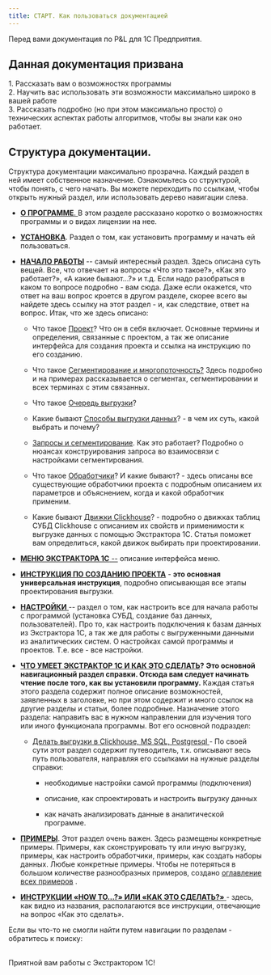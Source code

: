 ```yaml
---
title: СТАРТ. Как пользоваться документацией
---
```


Перед вами документация по P&L для 1С Предприятия.

## Данная документация призвана

1\. Рассказать вам о возможностях программы\
2\. Научить вас использовать эти возможности максимально широко в вашей работе\
3\. Рассказать подробно (но при этом максимально просто) о технических аспектах работы алгоритмов, чтобы вы знали как оно работает.

## Структура документации.

Структура документации максимально прозрачна. Каждый раздел в ней имеет собственное назначение. Ознакомьтесь со структурой, чтобы понять, с чего начать. Вы можете переходить по ссылкам, чтобы открыть нужный раздел, или использовать дерево навигации слева.

-  [**О ПРОГРАММЕ**. ](https://gramax.denvic.ru/extractor_docs/extraktor-1s/o-programme)В этом разделе рассказано коротко о возможностях программы и о видах лицензии на нее.

-  [**УСТАНОВКА**](https://gramax.denvic.ru/extractor_docs/extraktor-1s/ustanovka). Раздел о том, как установить программу и начать ей пользоваться.

-  [**НАЧАЛО РАБОТЫ**](https://gramax.denvic.ru/extractor_docs/extraktor-1s/terminy-opredeleniya-i-kak-eto-rabotaet) -- самый интересный раздел. Здесь описана суть вещей. Все, что отвечает на вопросы «Что это такое?», «Как это работает?», «А какие бывают...?» и т.д. Если надо разобраться в каком то вопросе подробно - вам сюда. Даже если окажется, что ответ на ваш вопрос кроется в другом разделе, скорее всего вы найдете здесь ссылку на этот раздел - и, как следствие, ответ на вопрос. Итак, что же здесь описано:

   -  Что такое [Проект](https://gramax.denvic.ru/extractor_docs/extraktor-1s/terminy-opredeleniya-i-kak-eto-rabotaet/proekt)? Что он в себя включает. Основные термины и определения, связанные с проектом, а так же описание интерфейса для создания проекта и ссылка на инструкцию по его созданию.

   -  Что такое [Сегментирование и многопоточность?](https://gramax.denvic.ru/extractor_docs/extraktor-1s/terminy-opredeleniya-i-kak-eto-rabotaet/particii-i-particirovanie-mnogopotochnost) Здесь подробно и на примерах рассказывается о сегментах, сегментировании и всех терминах с этим связанных.

   -  Что такое [Очередь выгрузки](https://gramax.denvic.ru/extractor_docs/extraktor-1s/terminy-opredeleniya-i-kak-eto-rabotaet/ochered-vygruzki)?

   -  Какие бывают [Способы выгрузки данных](https://gramax.denvic.ru/extractor_docs/extraktor-1s/terminy-opredeleniya-i-kak-eto-rabotaet/sposoby-vygruzki-dannykh)? - в чем их суть, какой выбрать и почему?

   -  [Запросы и сегментирование](https://gramax.denvic.ru/extractor_docs/extraktor-1s/terminy-opredeleniya-i-kak-eto-rabotaet/zaprosy-i-particirovanie). Как это работает? Подробно о нюансах конструирования запроса во взаимосвязи с настройками сегментирования.

   -  Что такое [Обработчики](https://gramax.denvic.ru/extractor_docs/extraktor-1s/terminy-opredeleniya-i-kak-eto-rabotaet/kh-obrabotchiki)? И какие бывают? - здесь описаны все существующие обработчики проекта с подробным описанием их параметров и объяснением, когда и какой обработчик применим.

   -  Какие бывают [Движки Clickhouse](https://gramax.denvic.ru/extractor_docs/extraktor-1s/terminy-opredeleniya-i-kak-eto-rabotaet/dvizhki-clickhouse)? - подробно о движках таблиц СУБД Clickhouse с описанием их свойств и применимости к выгрузке данных с помощью Экстрактора 1С. Статья поможет вам определиться, какой движок выбирать при проектировании.

-  [**МЕНЮ ЭКСТРАКТОРА 1С** --](https://gramax.denvic.ru/extractor_docs/extraktor-1s/menyu-extraktora) описание интерфейса меню.

-  [**ИНСТРУКЦИЯ ПО СОЗДАНИЮ ПРОЕКТА**](https://gramax.denvic.ru/extractor_docs/extraktor-1s/instrukciya-kak-vygruzhat-dannye) - **это основная универсальная инструкция**, подробно описывающая все этапы проектирования выгрузки.

-  [**НАСТРОЙКИ** ](https://gramax.denvic.ru/extractor_docs/extraktor-1s/nastroyki)-- раздел о том, как настроить все для начала работы с программой (установка СУБД, создание баз данных, пользователей). Про то, как настроить подключения к базам данных из Экстрактора 1С, а так же для работы с выгруженными данными из аналитических систем. О настройках самой программы и проектов. Т.е. все - все настройки.

-  [**ЧТО УМЕЕТ ЭКСТРАКТОР 1С И КАК ЭТО СДЕЛАТЬ**](https://gramax.denvic.ru/extractor_docs/extraktor-1s/chto-umeet-extraktor-1s-i-kak-eto-sdelat)**?** **Это основной навигационный раздел справки. Отсюда вам следует начинать чтение после того, как вы установили программу.** Каждая статья этого раздела содержит полное описание возможностей, заявленных в заголовке, но при этом содержит и много ссылок на другие разделы и статьи, более подробные. Назначение этого раздела: направить вас в нужном направлении для изучения того или иного функционала программы. Вот его основной подраздел:

   -  [Делать выгрузки в Clickhouse, MS SQL, Postgresql ](https://gramax.denvic.ru/extractor_docs/extraktor-1s/chto-umeet-extraktor-1s-i-kak-eto-sdelat/delat-vygruzki-v-clickhouse-ms-sql-postgresql)\- По своей сути этот раздел содержит путеводитель, т.к. описывают весь путь пользователя, направляя его ссылками на нужные разделы справки:

      -  необходимые настройки самой программы (подключения)

      -  описание, как спроектировать и настроить выгрузку данных

      -  как начать анализировать данные в аналитической программе.

-  [**ПРИМЕРЫ**](https://gramax.denvic.ru/extractor_docs/extraktor-1s/primery). Этот раздел очень важен. Здесь размещены конкретные примеры. Примеры, как сконструировать ту или иную выгрузку, примеры, как настроить обработчики, примеры, как создать наборы данных. Любые конкретные примеры. Чтобы не потеряться в большом количестве разнообразных примеров, создано [оглавление всех примеров](https://gramax.denvic.ru/extractor_docs/extraktor-1s/primery/vse-primery-oglavlenie) .

-  [**ИНСТРУКЦИИ «HOW TO...?» ИЛИ «КАК ЭТО СДЕЛАТЬ?»** ](https://gramax.denvic.ru/extractor_docs/extraktor-1s/instrukcii-how-to-ili-kak-eto-sdelat)\- здесь, как видно из названия, располагаются все инструкции, отвечающие на вопрос «Как это сделать».

Если вы что-то не смогли найти путем навигации по разделам - обратитесь к поиску:





\
Приятной вам работы с Экстрактором 1С!